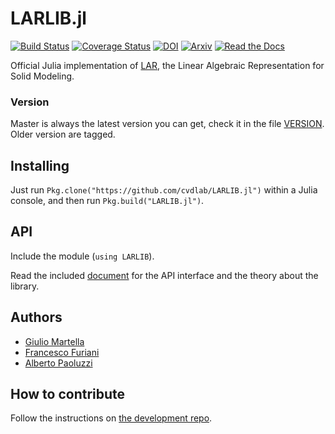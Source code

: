 # LARLIB.jl

[![Build Status](https://travis-ci.org/cvdlab/LARLIB.jl.svg?branch=master)](https://travis-ci.org/cvdlab/LARLIB.jl)
[![Coverage Status](https://coveralls.io/repos/github/cvdlab/LARLIB.jl/badge.svg?branch=master)](https://coveralls.io/github/cvdlab/LARLIB.jl?branch=master)
[![DOI](https://zenodo.org/badge/doi/10.1016/j.cad.2013.08.044.svg)](http://dx.doi.org/10.1016/j.cad.2013.08.044)
[![Arxiv](http://img.shields.io/badge/Arxiv-1704.00142-b31b1b.svg)](https://arxiv.org/abs/1704.00142)
[![Read the Docs](https://img.shields.io/readthedocs/pip.svg)](https://cvdlab.github.io/LARLIB.jl/)

Official Julia implementation of [LAR](http://dx.doi.org/10.1016/j.cad.2013.08.044), the Linear Algebraic Representation for Solid Modeling.

### Version
Master is always the latest version you can get, check it in the file [VERSION](https://github.com/cvdlab/LARLIB.jl/blob/master/VERSION). Older version are tagged.

## Installing

Just run `Pkg.clone("https://github.com/cvdlab/LARLIB.jl")` within a Julia console, and then run `Pkg.build("LARLIB.jl")`.

## API

Include the module (`using LARLIB`).

Read the included [document](https://github.com/cvdlab/LARLIB.jl/blob/master/doc/book.pdf) for the API interface and the theory about the library.

## Authors
* [Giulio Martella](https://github.com/giuliom95)
* [Francesco Furiani](https://github.com/furio)
* [Alberto Paoluzzi](https://github.com/apaoluzzi)

## How to contribute

Follow the instructions on [the development repo](https://github.com/cvdlab/larlib-literate).
